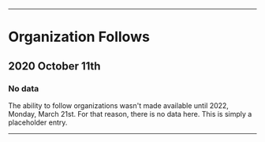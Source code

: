 
***

# Organization Follows

## 2020 October 11th

### No data

The ability to follow organizations wasn't made available until 2022, Monday, March 21st. For that reason, there is no data here. This is simply a placeholder entry.

***
